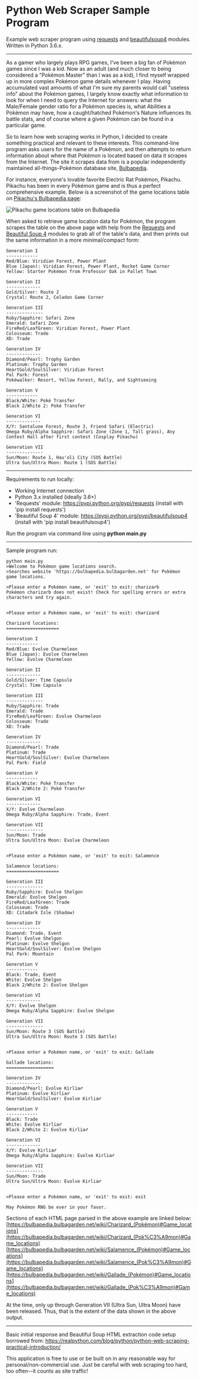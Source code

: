 # Python Web Scraper Sample Program
Example web scraper program using [requests](http://docs.python-requests.org/en/master/) and [beautifulsoup4](https://www.crummy.com/software/BeautifulSoup/) modules. Written in Python 3.6.x.

---

As a gamer who largely plays RPG games, I've been a big fan of Pokémon games since I was a kid. Now as an adult (and much closer to being considered a "Pokémon Master" than I was as a kid), I find myself wrapped up in more complex Pokémon game details whenever I play. Having accumulated vast amounts of what I'm sure my parents would call "useless info" about the Pokémon games, I largely know exactly what information to look for when I need to query the Internet for answers: what the Male/Female gender ratio for a Pokémon species is, what Abilities a Pokémon may have, how a caught/hatched Pokémon's Nature influences its battle stats, and of course where a given Pokémon can be found in a particular game.

So to learn how web scraping works in Python, I decided to create something practical and relevant to these interests. This command-line program asks users for the name of a Pokémon, and then attempts to return information about where that Pokémon is located based on data it scrapes from the Internet. The site it scrapes data from is a popular independently maintained all-things-Pokémon database site, [Bulbapedia](https://bulbapedia.bulbagarden.net/).

For instance, everyone's lovable favorite Electric Rat Pokémon, Pikachu. Pikachu has been in every Pokémon game and is thus a perfect comprehensive example. Below is a screenshot of the game locations table on [Pikachu's Bulbapedia page](https://bulbapedia.bulbagarden.net/wiki/Pikachu_(Pok%C3%A9mon)):

![Pikachu game locations table on Bulbapedia](./pikachu_gamelocations_bulbagarden.png "Pikachu game locations table")

When asked to retrieve game location data for Pokémon, the program scrapes the table on the above page with help from the [Requests](http://docs.python-requests.org/en/master/) and [Beautiful Soup 4](https://www.crummy.com/software/BeautifulSoup/) modules to grab all of the table's data, and then prints out the same information in a more minimal/compact form:

```
Generation I
------------
Red/Blue: Viridian Forest, Power Plant
Blue (Japan): Viridian Forest, Power Plant, Rocket Game Corner
Yellow: Starter Pokémon from Professor Oak in Pallet Town

Generation II
-------------
Gold/Silver: Route 2
Crystal: Route 2, Celadon Game Corner

Generation III
--------------
Ruby/Sapphire: Safari Zone
Emerald: Safari Zone
FireRed/LeafGreen: Viridian Forest, Power Plant
Colosseum: Trade
XD: Trade

Generation IV
-------------
Diamond/Pearl: Trophy Garden
Platinum: Trophy Garden
HeartGold/SoulSilver: Viridian Forest
Pal Park: Forest
Pokéwalker: Resort, Yellow Forest, Rally, and Sightseeing

Generation V
------------
Black/White: Poké Transfer
Black 2/White 2: Poké Transfer

Generation VI
-------------
X/Y: Santalune Forest, Route 3, Friend Safari (Electric)
Omega Ruby/Alpha Sapphire: Safari Zone (Zone 1, Tall grass), Any Contest Hall after first contest (Cosplay Pikachu)

Generation VII
--------------
Sun/Moon: Route 1, Hau'oli City (SOS Battle)
Ultra Sun/Ultra Moon: Route 1 (SOS Battle)
```

---

Requirements to run locally:
* Working Internet connection
* Python 3.x installed (ideally 3.6+)
* 'Requests' module: https://pypi.python.org/pypi/requests (install with 'pip install requests')
* 'Beautiful Soup 4' module: https://pypi.python.org/pypi/beautifulsoup4 (install with 'pip install beautifulsoup4')

Run the program via command line using **python main.py**

---

Sample program run:

```
python main.py
>Welcome to Pokémon game locations search.
>Searches website 'https://bulbapedia.bulbagarden.net' for Pokémon game locations.

>Please enter a Pokémon name, or 'exit' to exit: charizarb
Pokémon charizarb does not exist! Check for spelling errors or extra characters and try again.


>Please enter a Pokémon name, or 'exit' to exit: charizard

Charizard locations:
====================

Generation I
------------
Red/Blue: Evolve Charmeleon
Blue (Japan): Evolve Charmeleon
Yellow: Evolve Charmeleon

Generation II
-------------
Gold/Silver: Time Capsule
Crystal: Time Capsule

Generation III
--------------
Ruby/Sapphire: Trade
Emerald: Trade
FireRed/LeafGreen: Evolve Charmeleon
Colosseum: Trade
XD: Trade

Generation IV
-------------
Diamond/Pearl: Trade
Platinum: Trade
HeartGold/SoulSilver: Evolve Charmeleon
Pal Park: Field

Generation V
------------
Black/White: Poké Transfer
Black 2/White 2: Poké Transfer

Generation VI
-------------
X/Y: Evolve Charmeleon
Omega Ruby/Alpha Sapphire: Trade, Event

Generation VII
--------------
Sun/Moon: Trade
Ultra Sun/Ultra Moon: Evolve Charmeleon


>Please enter a Pokémon name, or 'exit' to exit: Salamence

Salamence locations:
====================

Generation III
--------------
Ruby/Sapphire: Evolve Shelgon
Emerald: Evolve Shelgon
FireRed/LeafGreen: Trade
Colosseum: Trade
XD: Citadark Isle (Shadow)

Generation IV
-------------
Diamond: Trade, Event
Pearl: Evolve Shelgon
Platinum: Evolve Shelgon
HeartGold/SoulSilver: Evolve Shelgon
Pal Park: Mountain

Generation V
------------
Black: Trade, Event
White: Evolve Shelgon
Black 2/White 2: Evolve Shelgon

Generation VI
-------------
X/Y: Evolve Shelgon
Omega Ruby/Alpha Sapphire: Evolve Shelgon

Generation VII
--------------
Sun/Moon: Route 3 (SOS Battle)
Ultra Sun/Ultra Moon: Route 3 (SOS Battle)


>Please enter a Pokémon name, or 'exit' to exit: Gallade

Gallade locations:
==================

Generation IV
-------------
Diamond/Pearl: Evolve Kirlia♂
Platinum: Evolve Kirlia♂
HeartGold/SoulSilver: Evolve Kirlia♂

Generation V
------------
Black: Trade
White: Evolve Kirlia♂
Black 2/White 2: Evolve Kirlia♂

Generation VI
-------------
X/Y: Evolve Kirlia♂
Omega Ruby/Alpha Sapphire: Evolve Kirlia♂

Generation VII
--------------
Sun/Moon: Trade
Ultra Sun/Ultra Moon: Evolve Kirlia♂


>Please enter a Pokémon name, or 'exit' to exit: exit

May Pokémon RNG be ever in your favor.
```

Sections of each HTML page parsed in the above example are linked below:
[https://bulbapedia.bulbagarden.net/wiki/Charizard_(Pokémon)#Game_locations](https://bulbapedia.bulbagarden.net/wiki/Charizard_(Pok%C3%A9mon)#Game_locations)
[https://bulbapedia.bulbagarden.net/wiki/Salamence_(Pokémon)#Game_locations](https://bulbapedia.bulbagarden.net/wiki/Salamence_(Pok%C3%A9mon)#Game_locations)
[https://bulbapedia.bulbagarden.net/wiki/Gallade_(Pokémon)#Game_locations](https://bulbapedia.bulbagarden.net/wiki/Gallade_(Pok%C3%A9mon)#Game_locations)

At the time, only up through Generation VII (Ultra Sun, Ultra Moon) have been released. Thus, that is the extent of the data shown in the above output.

---

Basic initial response and Beautiful Soup HTML extraction code setup borrowed from:
https://realpython.com/blog/python/python-web-scraping-practical-introduction/

This application is free to use or be built on in any reasonable way for personal/non-commercial use. Just be careful with web scraping too hard, too often--it counts as site traffic!
